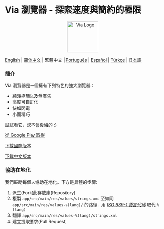 # Via 瀏覽器 - 探索速度與簡約的極限

<div align="center"><img src="http://viayoo.com/en/images/logo.png" alt="Via Logo" height="100"/></div>

[English](./README.md) | [简体中文](./README_zh_CN.md) | 繁體中文 | [Português](./README_pt_BR.md) | [Español](./README_es_ES.md) | [Türkçe](./README_tr_TR.md) | [日本語](./README_ja_JP.md)

### 簡介

Via 瀏覽器是一個擁有下列特色的強大瀏覽器：

- 純淨極簡以及無廣告
- 高度可自訂化
- 快如閃電
- 小而精巧

試試看它，您不會後悔的 :)

[從 Google Play 取得](https://play.google.com/store/apps/details?id=mark.via.gp)

[下載國際版本](https://res.viayoo.com/v1/via-release.apk)

[下載中文版本](https://res.viayoo.com/v1/via-release-cn.apk)

### 協助在地化

我們鼓勵每個人協助在地化。下方是具體的步驟:

1. 派生(Fork)此存放庫(Repository)
2. 複製 `app/src/main/res/values/strings.xml` 至如同 `app/src/main/res/values-%(lang)/` 的路徑，用 [*ISO 639-1 語言代碼*](http://www.loc.gov/standards/iso639-2/php/code_list.php) 取代 `%(lang)`
3. 翻譯 `app/src/main/res/values-%(lang)/strings.xml`
4. 建立提取要求(Pull Request)
